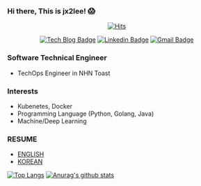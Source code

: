 ### Hi there, This is jx2lee! 😱
<div align=center>
 
[![Hits](https://hits.seeyoufarm.com/api/count/incr/badge.svg?url=https%3A%2F%2Fgithub.com%2Fgjbae1212%2Fjx2lee&count_bg=%23787878&title_bg=%23FF0000&icon=&icon_color=%23E7E7E7&title=hits&edge_flat=false)](https://hits.seeyoufarm.com)

[![Tech Blog Badge](http://img.shields.io/badge/-Tech%20blog-black?style=flat-square&logo=github&link=https://jx2lee.github.io/)](https://jx2lee.github.io/) 
[![Linkedin Badge](https://img.shields.io/badge/-LinkedIn-blue?style=flat-square&logo=Linkedin&logoColor=white&link=https://www.linkedin.com/in/jx2lee/)](https://www.linkedin.com/in/jx2lee/) 
[![Gmail Badge](https://img.shields.io/badge/-Gmail-d14836?style=flat-square&logo=Gmail&logoColor=white&link=mailto:jaejun.lee.1991@gmail.com)](mailto:jaejun.lee.1991@gmail.com)

</div>

### Software Technical Engineer
* TechOps Engineer in NHN Toast

### Interests
* Kubenetes, Docker
* Programming Language (Python, Golang, Java)
* Machine/Deep Learning

### RESUME
* [ENGLISH](https://github.com/jx2lee/my-resume/blob/master/RESUME_eng.md)
* [KOREAN](https://github.com/jx2lee/my-resume/blob/master/RESUME_kor.md)

[![Top Langs](https://github-readme-stats.vercel.app/api/top-langs/?username=jx2lee&exclude_repo=github-readme-stats,jx2lee.github.io&theme=dracula&hide=html,css)](https://github.com/anuraghazra/github-readme-stats)
[![Anurag's github stats](https://github-readme-stats.vercel.app/api?username=jx2lee&show_icons=true&theme=dracula&hide=prs,issues,contribs)](https://github.com/anuraghazra/github-readme-stats)

